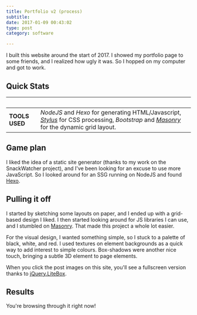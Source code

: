 ```yaml
---
title: Portfolio v2 (process)
subtitle:
date: 2017-01-09 00:43:02
type: post
category: software

---
```

I built this website around the start of 2017. I showed my portfolio page to some friends, and I realized how ugly it was. So I hopped on my computer and got to work.

<!-- more -->

## Quick Stats
&nbsp;                  | &nbsp;
----------------------- | ----------
**TOOLS USED** | *NodeJS* and *Hexo* for generating HTML/Javascript, [*Stylus*](http://stylus-lang.com/) for CSS processing, *Bootstrap* and [*Masonry*](http://masonry.desandro.com/) for the dynamic grid layout.

## Game plan
I liked the idea of a static site generator (thanks to my work on the SnackWatcher project), and I've been looking for an excuse to use more JavaScript. So I looked around for an SSG running on NodeJS and found [Hexo](https://hexo.io/).

## Pulling it off
I started by sketching some layouts on paper, and I ended up with a grid-based design I liked. I then started looking around for JS libraries I can use, and I stumbled on [Masonry](http://masonry.desandro.com/layout.html). That made this project a whole lot easier.

For the visual design, I wanted something simple, so I stuck to a palette of black, white, and red. I used textures on element backgrounds as a quick way to add interest to simple colours. Box-shadows were another nice touch, bringing a subtle 3D element to page elements.

When you click the post images on this site, you'll see a fullscreen version thanks to [jQuery.LiteBox](https://github.com/ioquatix/jquery-litebox).

## Results
You're browsing through it right now!
